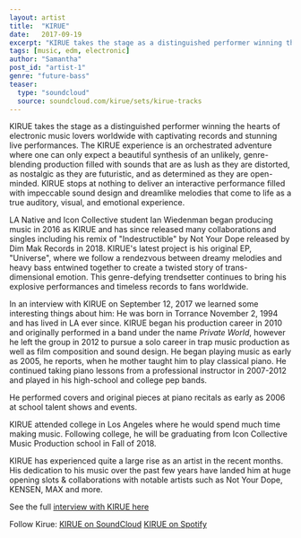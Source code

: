 ```yaml
---
layout: artist
title:  "KIRUE"
date:   2017-09-19
excerpt: "KIRUE takes the stage as a distinguished performer winning the hearts of electronic music lovers worldwide with captivating records and stunning live performances."
tags: [music, edm, electronic]
author: "Samantha"
post_id: "artist-1"
genre: "future-bass"
teaser:
  type: "soundcloud"
  source: soundcloud.com/kirue/sets/kirue-tracks
---
```

KIRUE takes the stage as a distinguished performer winning the hearts of electronic music lovers worldwide with captivating records and stunning live performances. The KIRUE experience is an orchestrated adventure where one can only expect a beautiful synthesis of an unlikely, genre-blending production filled with sounds that are as lush as they are distorted, as nostalgic as they are futuristic, and as determined as they are open-minded. KIRUE stops at nothing to deliver an interactive performance filled with impeccable sound design and dreamlike melodies that come to life as a true auditory, visual, and emotional experience.

LA Native and Icon Collective student Ian Wiedenman began producing music in 2016 as KIRUE and has since released many collaborations and singles including his remix of "Indestructible" by Not Your Dope released by Dim Mak Records in 2018. KIRUE's latest project is his original EP, "Universe", where we follow a rendezvous between dreamy melodies and heavy bass entwined together to create a twisted story of trans-dimensional emotion. This genre-defying trendsetter continues to bring his explosive performances and timeless records to fans worldwide.

In an interview with KIRUE on September 12, 2017 we learned some interesting things about him:
He was born in Torrance November 2, 1994 and has lived in LA ever since. KIRUE began his production career in 2010 and originally performed in a band under the name _Private World_, however he left the group in 2012 to pursue a solo career in trap music production as well as film composition and sound design. He began playing music as early as 2005, he reports, when he mother taught him to play classical piano. He continued taking piano lessons from a professional instructor in 2007-2012 and played in his high-school and college pep bands.

He performed covers and original pieces at piano recitals as early as 2006 at school talent shows and events.

KIRUE attended college in Los Angeles where he would spend much time making music. Following college, he will be graduating from Icon Collective Music Production school in Fall of 2018.

KIRUE has experienced quite a large rise as an artist in the recent months. His dedication to his music over the past few years have landed him at huge opening slots & collaborations with notable artists such as Not Your Dope, KENSEN, MAX and more.

See the full [interview with KIRUE here](https://music.soundgrail.com/blog/kirue-interview/)

Follow Kirue:
[KIRUE on SoundCloud](https://soundcloud.com/kirue)
[KIRUE on Spotify](https://open.spotify.com/artist/1k6DRF1jd1tmb1oxEQ0UNq)
